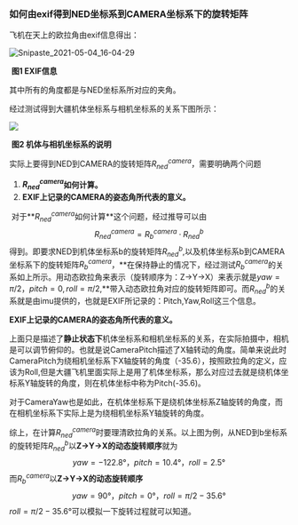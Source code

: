 ### 如何由exif得到NED坐标系到CAMERA坐标系下的旋转矩阵





飞机在天上的欧拉角由exif信息得出：

![Snipaste_2021-05-04_16-04-29](F:\workSpace\matlabWork\seaBathymetry\imagProcess\ortho\ProcessFromVideo\CoreFunctions\photogrammetryFunctions\shallwe_version\readme\Snipaste_2021-05-04_16-04-29.png)

​				  																					**图1 EXIF信息**

其中所有的角度都是与NED坐标系所对应的夹角。

经过测试得到大疆机体坐标系与相机坐标系的关系下图所示：

![](F:\workSpace\matlabWork\seaBathymetry\imagProcess\ortho\ProcessFromVideo\CoreFunctions\photogrammetryFunctions\shallwe_version\readme\机体坐标系和相机坐标系说明.png)

​																									**图2 机体与相机坐标系的说明**



实际上要得到NED到CAMERA的旋转矩阵$R_{ned}^{camera}$，需要明确两个问题

1. **$R_{ned}^{camera}$如何计算。**
2. **EXIF上记录的CAMERA的姿态角所代表的意义。**



​	对于**$R_{ned}^{camera}$如何计算**这个问题，经过推导可以由
$$
R_{ned}^{camera} = R_b^{camera}·R_{ned}^b
$$
得到。即要求NED到机体坐标系b的旋转矩阵$R_{ned}^b$,以及机体坐标系b到CAMERA坐标系下的旋转矩阵$R_b^{camera}$，**在保持静止的情况下，经过测试$R_b^{camera}$的关系如上所示。用动态欧拉角来表示（旋转顺序为：Z->Y->X）来表示就是$yaw=\pi/2，pitch=0,roll=\pi/2$,**带入动态欧拉角对应的旋转矩阵即可。而$R_{ned}^b$的关系就是由imu提供的，也就是EXIF所记录的：Pitch,Yaw,Roll这三个信息。



**EXIF上记录的CAMERA的姿态角所代表的意义。**

​	上面只是描述了**静止状态下**机体坐标系和相机坐标系的关系，在实际拍摄中，相机是可以调节俯仰的。也就是说CameraPitch描述了X轴转动的角度。简单来说此时CameraPitch为绕相机坐标系下X轴旋转的角度（-35.6），按照欧拉角的定义，应该为Roll,但是大疆飞机里面实际上是用了机体坐标系，那么对应过去就是绕机体坐标系Y轴旋转的角度，则在机体坐标中称为Pitch(-35.6)。

​	对于CameraYaw也是如此，在机体坐标系下是绕机体坐标系Z轴旋转的角度，而在相机坐标系下实际上是为绕相机坐标系Y轴旋转的角度。







综上，在计算$R_{ned}^{camera}$时要理清欧拉角的关系。以上图为例，从NED到b坐标系的旋转矩阵$R_{ned}^b$以**Z->Y->X的动态旋转顺序**就为
$$
yaw= -122.8°，pitch =10.4°，roll = 2.5°
$$
而$R_b^{camera}$以**Z->Y->X的动态旋转顺序**
$$
yaw= 90°，pitch =0°，roll = \pi/2-35.6°
$$
$roll = \pi/2-35.6°$可以模拟一下旋转过程就可以知道。